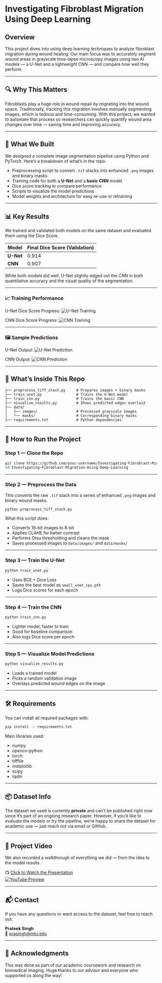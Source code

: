 
# Investigating Fibroblast Migration Using Deep Learning

## Overview

This project dives into using deep learning techniques to analyze fibroblast migration during wound healing. Our main focus was to accurately segment wound areas in grayscale time-lapse microscopy images using two AI models — a U-Net and a lightweight CNN — and compare how well they perform.

---

## 🔍 Why This Matters

Fibroblasts play a huge role in wound repair by migrating into the wound space. Traditionally, tracking this migration involves manually segmenting images, which is tedious and time-consuming. With this project, we wanted to automate that process so researchers can quickly quantify wound area changes over time — saving time and improving accuracy.

---

## 🧠 What We Built

We designed a complete image segmentation pipeline using Python and PyTorch. Here’s a breakdown of what’s in the repo:

- Preprocessing script to convert `.tif` stacks into enhanced `.png` images and binary masks  
- Training code for both a **U-Net** and a **basic CNN** model  
- Dice score tracking to compare performance  
- Scripts to visualize the model predictions  
- Model weights and architecture for easy re-use or retraining  

---

## 📊 Key Results

We trained and validated both models on the same dataset and evaluated them using the Dice Score.

| Model     | Final Dice Score (Validation) |
|-----------|-------------------------------|
| **U-Net** | 0.914                         |
| **CNN**   | 0.907                         |

While both models did well, U-Net slightly edged out the CNN in both quantitative accuracy and the visual quality of the segmentation.

---

### 📈 Training Performance

U-Net Dice Score Progress:
![U-Net Training](https://github.com/user-attachments/assets/3cdb5154-4343-4a0e-b5cc-be3bb42c005f)

CNN Dice Score Progress:
![CNN Training](https://github.com/user-attachments/assets/eca3afc9-675e-4275-a8d8-4be28b35fa17)

---

### 🖼 Sample Predictions

U-Net Output:
![U-Net Prediction](https://github.com/user-attachments/assets/179ef56f-fb85-4492-b223-fac041b19b6f)

CNN Output:
![CNN Prediction](https://github.com/user-attachments/assets/a3d30e7e-e365-4031-a6cc-1dc4c6ba9aac)

---

## 📁 What’s Inside This Repo

```
├── preprocess_tiff_stack.py     # Prepares images + binary masks
├── train_unet.py                # Trains the U-Net model
├── train_cnn.py                 # Trains the basic CNN
├── visualize_results.py         # Shows predicted edges overlaid
├── data/
│   ├── images/                  # Processed grayscale images
│   └── masks/                   # Corresponding binary masks
├── requirements.txt             # Python dependencies
```

---

## 🧪 How to Run the Project

### Step 1 — Clone the Repo

```bash
git clone https://github.com/your-username/Investigating-Fibroblast-Migration-Using-Deep-Learning.git
cd Investigating-Fibroblast-Migration-Using-Deep-Learning
```

---

### Step 2 — Preprocess the Data

This converts the raw `.tif` stack into a series of enhanced `.png` images and binary wound masks.

```bash
python preprocess_tiff_stack.py
```

What this script does:
- Converts 16-bit images to 8-bit  
- Applies CLAHE for better contrast  
- Performs Otsu thresholding and cleans the mask  
- Saves processed images to `data/images/` and `data/masks/`

---

### Step 3 — Train the U-Net

```bash
python train_unet.py
```

- Uses BCE + Dice Loss  
- Saves the best model as `small_unet_cpu.pth`  
- Logs Dice scores for each epoch

---

### Step 4 — Train the CNN

```bash
python train_cnn.py
```

- Lighter model, faster to train  
- Good for baseline comparison  
- Also logs Dice score per epoch

---

### Step 5 — Visualize Model Predictions

```bash
python visualize_results.py
```

- Loads a trained model  
- Picks a random validation image  
- Overlays predicted wound edges on the image

---

## 🛠 Requirements

You can install all required packages with:

```bash
pip install -r requirements.txt
```

Main libraries used:
- numpy  
- opencv-python  
- torch  
- tifffile  
- matplotlib  
- scipy  
- tqdm  

---

## 📦 Dataset Info

The dataset we used is currently **private** and can't be published right now since it’s part of an ongoing research paper. However, if you’d like to evaluate the models or try the pipeline, we’re happy to share the dataset for academic use — just reach out via email or GitHub.

---

## 🎥 Project Video

We also recorded a walkthrough of everything we did — from the idea to the model results.

📺 [Click to Watch the Presentation](https://youtu.be/cl-s5VzJd5g)  
[![YouTube Preview](https://img.youtube.com/vi/cl-s5VzJd5g/0.jpg)](https://youtu.be/cl-s5VzJd5g)

---

## 📬 Contact

If you have any questions or want access to the dataset, feel free to reach out:

**Prateek Singh**  
📧 prasingh@mtu.edu

---

## 🙌 Acknowledgments

This was done as part of our academic coursework and research on biomedical imaging. Huge thanks to our advisor and everyone who supported us along the way!
